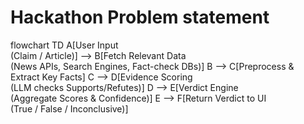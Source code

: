 # Hackathon Problem statement

flowchart TD
    A[User Input<br/>(Claim / Article)] --> B[Fetch Relevant Data<br/>(News APIs, Search Engines, Fact-check DBs)]
    B --> C[Preprocess & Extract Key Facts]
    C --> D[Evidence Scoring<br/>(LLM checks Supports/Refutes)]
    D --> E[Verdict Engine<br/>(Aggregate Scores & Confidence)]
    E --> F[Return Verdict to UI<br/>(True / False / Inconclusive)]
